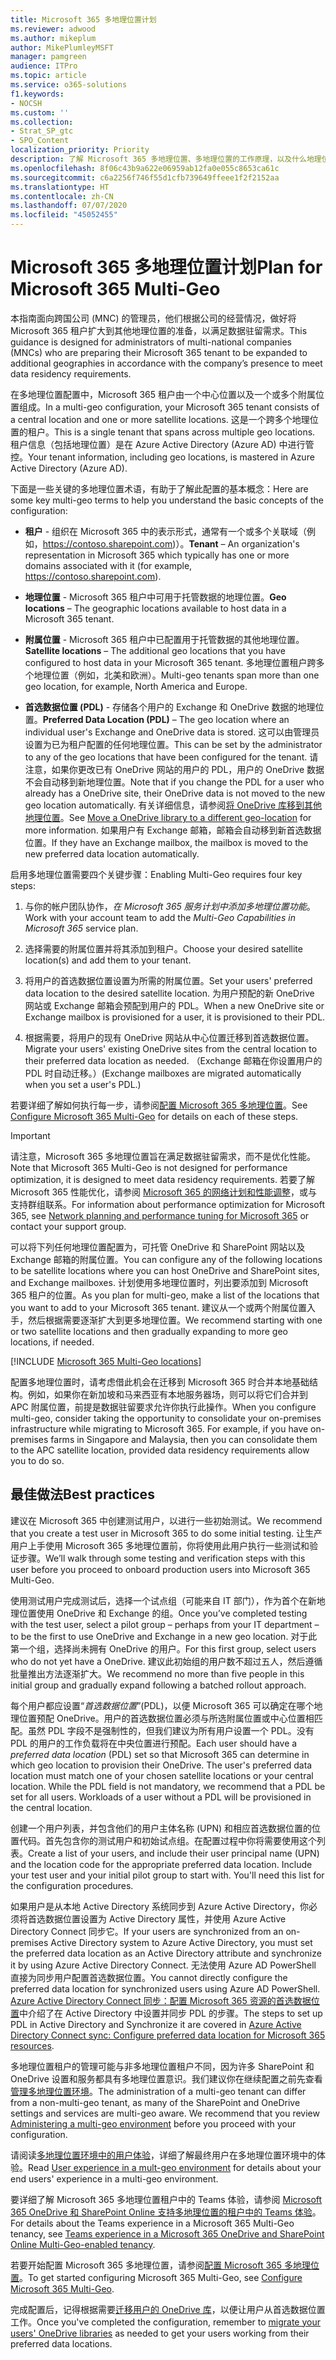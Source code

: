 ```yaml
---
title: Microsoft 365 多地理位置计划
ms.reviewer: adwood
ms.author: mikeplum
author: MikePlumleyMSFT
manager: pamgreen
audience: ITPro
ms.topic: article
ms.service: o365-solutions
f1.keywords:
- NOCSH
ms.custom: ''
ms.collection:
- Strat_SP_gtc
- SPO_Content
localization_priority: Priority
description: 了解 Microsoft 365 多地理位置、多地理位置的工作原理，以及什么地理位置可用于数据存储。
ms.openlocfilehash: 8f06c43b9a622e06959ab12fa0e055c8653ca61c
ms.sourcegitcommit: c6a2256f746f55d1cfb739649ffeee1f2f2152aa
ms.translationtype: HT
ms.contentlocale: zh-CN
ms.lasthandoff: 07/07/2020
ms.locfileid: "45052455"
---
```

# <a name="plan-for-microsoft-365-multi-geo"></a><span data-ttu-id="63ea0-103">Microsoft 365 多地理位置计划</span><span class="sxs-lookup"><span data-stu-id="63ea0-103">Plan for Microsoft 365 Multi-Geo</span></span>

<span data-ttu-id="63ea0-104">本指南面向跨国公司 (MNC) 的管理员，他们根据公司的经营情况，做好将 Microsoft 365 租户扩大到其他地理位置的准备，以满足数据驻留需求。</span><span class="sxs-lookup"><span data-stu-id="63ea0-104">This guidance is designed for administrators of multi-national companies (MNCs) who are preparing their Microsoft 365 tenant to be expanded to additional geographies in accordance with the company’s presence to meet data residency requirements.</span></span>

<span data-ttu-id="63ea0-105">在多地理位置配置中，Microsoft 365 租户由一个中心位置以及一个或多个附属位置组成。</span><span class="sxs-lookup"><span data-stu-id="63ea0-105">In a multi-geo configuration, your Microsoft 365 tenant consists of a central location and one or more satellite locations.</span></span> <span data-ttu-id="63ea0-106">这是一个跨多个地理位置的租户。</span><span class="sxs-lookup"><span data-stu-id="63ea0-106">This is a single tenant that spans across multiple geo locations.</span></span> <span data-ttu-id="63ea0-107">租户信息（包括地理位置）是在 Azure Active Directory (Azure AD) 中进行管控。</span><span class="sxs-lookup"><span data-stu-id="63ea0-107">Your tenant information, including geo locations, is mastered in Azure Active Directory (Azure AD).</span></span>

<span data-ttu-id="63ea0-108">下面是一些关键的多地理位置术语，有助于了解此配置的基本概念：</span><span class="sxs-lookup"><span data-stu-id="63ea0-108">Here are some key multi-geo terms to help you understand the basic concepts of the configuration:</span></span>

-   <span data-ttu-id="63ea0-109">**租户** - 组织在 Microsoft 365 中的表示形式，通常有一个或多个关联域（例如，https://contoso.sharepoint.com)）。</span><span class="sxs-lookup"><span data-stu-id="63ea0-109">**Tenant** – An organization's representation in Microsoft 365 which typically has one or more domains associated with it (for example, https://contoso.sharepoint.com).</span></span> 

-   <span data-ttu-id="63ea0-110">**地理位置** - Microsoft 365 租户中可用于托管数据的地理位置。</span><span class="sxs-lookup"><span data-stu-id="63ea0-110">**Geo locations** – The geographic locations available to host data in a Microsoft 365 tenant.</span></span>

-   <span data-ttu-id="63ea0-111">**附属位置** - Microsoft 365 租户中已配置用于托管数据的其他地理位置。</span><span class="sxs-lookup"><span data-stu-id="63ea0-111">**Satellite locations** – The additional geo locations that you have configured to host data in your Microsoft 365 tenant.</span></span> <span data-ttu-id="63ea0-112">多地理位置租户跨多个地理位置（例如，北美和欧洲）。</span><span class="sxs-lookup"><span data-stu-id="63ea0-112">Multi-geo tenants span more than one geo location, for example, North America and Europe.</span></span>

-   <span data-ttu-id="63ea0-113">**首选数据位置 (PDL)** - 存储各个用户的 Exchange 和 OneDrive 数据的地理位置。</span><span class="sxs-lookup"><span data-stu-id="63ea0-113">**Preferred Data Location (PDL)** – The geo location where an individual user's Exchange and OneDrive data is stored.</span></span> <span data-ttu-id="63ea0-114">这可以由管理员设置为已为租户配置的任何地理位置。</span><span class="sxs-lookup"><span data-stu-id="63ea0-114">This can be set by the administrator to any of the geo locations that have been configured for the tenant.</span></span> <span data-ttu-id="63ea0-115">请注意，如果你更改已有 OneDrive 网站的用户的 PDL，用户的 OneDrive 数据不会自动移到新地理位置。</span><span class="sxs-lookup"><span data-stu-id="63ea0-115">Note that if you change the PDL for a user who already has a OneDrive site, their OneDrive data is not moved to the new geo location automatically.</span></span> <span data-ttu-id="63ea0-116">有关详细信息，请参阅[将 OneDrive 库移到其他地理位置](move-onedrive-between-geo-locations.md)。</span><span class="sxs-lookup"><span data-stu-id="63ea0-116">See [Move a OneDrive library to a different geo-location](move-onedrive-between-geo-locations.md) for more information.</span></span> <span data-ttu-id="63ea0-117">如果用户有 Exchange 邮箱，邮箱会自动移到新首选数据位置。</span><span class="sxs-lookup"><span data-stu-id="63ea0-117">If they have an Exchange mailbox, the mailbox is moved to the new preferred data location automatically.</span></span>

<span data-ttu-id="63ea0-118">启用多地理位置需要四个关键步骤：</span><span class="sxs-lookup"><span data-stu-id="63ea0-118">Enabling Multi-Geo requires four key steps:</span></span>

1.  <span data-ttu-id="63ea0-119">与你的帐户团队协作，_在 Microsoft 365 服务计划中添加多地理位置功能_。</span><span class="sxs-lookup"><span data-stu-id="63ea0-119">Work with your account team to add the _Multi-Geo Capabilities in Microsoft 365_ service plan.</span></span>

2.  <span data-ttu-id="63ea0-120">选择需要的附属位置并将其添加到租户。</span><span class="sxs-lookup"><span data-stu-id="63ea0-120">Choose your desired satellite location(s) and add them to your tenant.</span></span>

3.  <span data-ttu-id="63ea0-121">将用户的首选数据位置设置为所需的附属位置。</span><span class="sxs-lookup"><span data-stu-id="63ea0-121">Set your users' preferred data location to the desired satellite location.</span></span> <span data-ttu-id="63ea0-122">为用户预配的新 OneDrive 网站或 Exchange 邮箱会预配到用户的 PDL。</span><span class="sxs-lookup"><span data-stu-id="63ea0-122">When a new OneDrive site or Exchange mailbox is provisioned for a user, it is provisioned to their PDL.</span></span>

4.  <span data-ttu-id="63ea0-123">根据需要，将用户的现有 OneDrive 网站从中心位置迁移到首选数据位置。</span><span class="sxs-lookup"><span data-stu-id="63ea0-123">Migrate your users' existing OneDrive sites from the central location to their preferred data location as needed.</span></span> <span data-ttu-id="63ea0-124">（Exchange 邮箱在你设置用户的 PDL 时自动迁移。）</span><span class="sxs-lookup"><span data-stu-id="63ea0-124">(Exchange mailboxes are migrated automatically when you set a user's PDL.)</span></span>

<span data-ttu-id="63ea0-125">若要详细了解如何执行每一步，请参阅[配置 Microsoft 365 多地理位置](multi-geo-tenant-configuration.md)。</span><span class="sxs-lookup"><span data-stu-id="63ea0-125">See [Configure Microsoft 365 Multi-Geo](multi-geo-tenant-configuration.md) for details on each of these steps.</span></span>

> [!IMPORTANT]
> <span data-ttu-id="63ea0-126">请注意，Microsoft 365 多地理位置旨在满足数据驻留需求，而不是优化性能。</span><span class="sxs-lookup"><span data-stu-id="63ea0-126">Note that Microsoft 365 Multi-Geo is not designed for performance optimization, it is designed to meet data residency requirements.</span></span> <span data-ttu-id="63ea0-127">若要了解 Microsoft 365 性能优化，请参阅 [Microsoft 365 的网络计划和性能调整](https://support.office.com/article/e5f1228c-da3c-4654-bf16-d163daee8848)，或与支持群组联系。</span><span class="sxs-lookup"><span data-stu-id="63ea0-127">For information about performance optimization for Microsoft 365, see [Network planning and performance tuning for Microsoft 365](https://support.office.com/article/e5f1228c-da3c-4654-bf16-d163daee8848) or contact your support group.</span></span>

<span data-ttu-id="63ea0-128">可以将下列任何地理位置配置为，可托管 OneDrive 和 SharePoint 网站以及 Exchange 邮箱的附属位置。</span><span class="sxs-lookup"><span data-stu-id="63ea0-128">You can configure any of the following locations to be satellite locations where you can host OneDrive and SharePoint sites, and Exchange mailboxes.</span></span> <span data-ttu-id="63ea0-129">计划使用多地理位置时，列出要添加到 Microsoft 365 租户的位置。</span><span class="sxs-lookup"><span data-stu-id="63ea0-129">As you plan for multi-geo, make a list of the locations that you want to add to your Microsoft 365 tenant.</span></span> <span data-ttu-id="63ea0-130">建议从一个或两个附属位置入手，然后根据需要逐渐扩大到更多地理位置。</span><span class="sxs-lookup"><span data-stu-id="63ea0-130">We recommend starting with one or two satellite locations and then gradually expanding to more geo locations, if needed.</span></span>

[!INCLUDE [Microsoft 365 Multi-Geo locations](includes/office-365-multi-geo-locations.md)]

<span data-ttu-id="63ea0-p108">配置多地理位置时，请考虑借此机会在迁移到 Microsoft 365 时合并本地基础结构。例如，如果你在新加坡和马来西亚有本地服务器场，则可以将它们合并到 APC 附属位置，前提是数据驻留要求允许你执行此操作。</span><span class="sxs-lookup"><span data-stu-id="63ea0-p108">When you configure multi-geo, consider taking the opportunity to consolidate your on-premises infrastructure while migrating to Microsoft 365. For example, if you have on-premises farms in Singapore and Malaysia, then you can consolidate them to the APC satellite location, provided data residency requirements allow you to do so.</span></span>

## <a name="best-practices"></a><span data-ttu-id="63ea0-133">最佳做法</span><span class="sxs-lookup"><span data-stu-id="63ea0-133">Best practices</span></span>

<span data-ttu-id="63ea0-134">建议在 Microsoft 365 中创建测试用户，以进行一些初始测试。</span><span class="sxs-lookup"><span data-stu-id="63ea0-134">We recommend that you create a test user in Microsoft 365 to do some initial testing.</span></span> <span data-ttu-id="63ea0-135">让生产用户上手使用 Microsoft 365 多地理位置前，你将使用此用户执行一些测试和验证步骤。</span><span class="sxs-lookup"><span data-stu-id="63ea0-135">We’ll walk through some testing and verification steps with this user before you proceed to onboard production users into Microsoft 365 Multi-Geo.</span></span>

<span data-ttu-id="63ea0-136">使用测试用户完成测试后，选择一个试点组（可能来自 IT 部门），作为首个在新地理位置使用 OneDrive 和 Exchange 的组。</span><span class="sxs-lookup"><span data-stu-id="63ea0-136">Once you’ve completed testing with the test user, select a pilot group – perhaps from your IT department – to be the first to use OneDrive and Exchange in a new geo location.</span></span> <span data-ttu-id="63ea0-137">对于此第一个组，选择尚未拥有 OneDrive 的用户。</span><span class="sxs-lookup"><span data-stu-id="63ea0-137">For this first group, select users who do not yet have a OneDrive.</span></span> <span data-ttu-id="63ea0-138">建议此初始组的用户数不超过五人，然后遵循批量推出方法逐渐扩大。</span><span class="sxs-lookup"><span data-stu-id="63ea0-138">We recommend no more than five people in this initial group and gradually expand following a batched rollout approach.</span></span>

<span data-ttu-id="63ea0-p111">每个用户都应设置“*首选数据位置*”(PDL)，以便 Microsoft 365 可以确定在哪个地理位置预配 OneDrive。用户的首选数据位置必须与所选附属位置或中心位置相匹配。虽然 PDL 字段不是强制性的，但我们建议为所有用户设置一个 PDL。没有 PDL 的用户的工作负载将在中央位置进行预配。</span><span class="sxs-lookup"><span data-stu-id="63ea0-p111">Each user should have a *preferred data location* (PDL) set so that Microsoft 365 can determine in which geo location to provision their OneDrive. The user's preferred data location must match one of your chosen satellite locations or your central location. While the PDL field is not mandatory, we recommend that a PDL be set for all users. Workloads of a user without a PDL will be provisioned in the central location.</span></span>

<span data-ttu-id="63ea0-p112">创建一个用户列表，并包含他们的用户主体名称 (UPN) 和相应首选数据位置的位置代码。首先包含你的测试用户和初始试点组。在配置过程中你将需要使用这个列表。</span><span class="sxs-lookup"><span data-stu-id="63ea0-p112">Create a list of your users, and include their user principal name (UPN) and the location code for the appropriate preferred data location. Include your test user and your initial pilot group to start with. You'll need this list for the configuration procedures.</span></span>

<span data-ttu-id="63ea0-146">如果用户是从本地 Active Directory 系统同步到 Azure Active Directory，你必须将首选数据位置设置为 Active Directory 属性，并使用 Azure Active Directory Connect 同步它。</span><span class="sxs-lookup"><span data-stu-id="63ea0-146">If your users are synchronized from an on-premises Active Directory system to Azure Active Directory, you must set the preferred data location as an Active Directory attribute and synchronize it by using Azure Active Directory Connect.</span></span> <span data-ttu-id="63ea0-147">无法使用 Azure AD PowerShell 直接为同步用户配置首选数据位置。</span><span class="sxs-lookup"><span data-stu-id="63ea0-147">You cannot directly configure the preferred data location for synchronized users using Azure AD PowerShell.</span></span> <span data-ttu-id="63ea0-148">[Azure Active Directory Connect 同步：配置 Microsoft 365 资源的首选数据位置](https://docs.microsoft.com/azure/active-directory/connect/active-directory-aadconnectsync-feature-preferreddatalocation)中介绍了在 Active Directory 中设置并同步 PDL 的步骤。</span><span class="sxs-lookup"><span data-stu-id="63ea0-148">The steps to set up PDL in Active Directory and Synchronize it are covered in [Azure Active Directory Connect sync: Configure preferred data location for Microsoft 365 resources](https://docs.microsoft.com/azure/active-directory/connect/active-directory-aadconnectsync-feature-preferreddatalocation).</span></span>

<span data-ttu-id="63ea0-p114">多地理位置租户的管理可能与非多地理位置租户不同，因为许多 SharePoint 和 OneDrive 设置和服务都具有多地理位置意识。我们建议你在继续配置之前先查看[管理多地理位置环境](administering-a-multi-geo-environment.md)。</span><span class="sxs-lookup"><span data-stu-id="63ea0-p114">The administration of a multi-geo tenant can differ from a non-multi-geo tenant, as many of the SharePoint and OneDrive settings and services are multi-geo aware. We recommend that you review [Administering a multi-geo environment](administering-a-multi-geo-environment.md) before you proceed with your configuration.</span></span>

<span data-ttu-id="63ea0-151">请阅读[多地理位置环境中的用户体验](multi-geo-user-experience.md)，详细了解最终用户在多地理位置环境中的体验。</span><span class="sxs-lookup"><span data-stu-id="63ea0-151">Read [User experience in a mult-geo environment](multi-geo-user-experience.md) for details about your end users' experience in a multi-geo environment.</span></span>

<span data-ttu-id="63ea0-152">要详细了解 Microsoft 365 多地理位置租户中的 Teams 体验，请参阅 [Microsoft 365 OneDrive 和 SharePoint Online 支持多地理位置的租户中的 Teams 体验](https://docs.microsoft.com/microsoftteams/teams-experience-o365odb-spo-multi-geo)。</span><span class="sxs-lookup"><span data-stu-id="63ea0-152">For details about the Teams experience in a Microsoft 365 Multi-Geo tenancy, see [Teams experience in a Microsoft 365 OneDrive and SharePoint Online Multi-Geo-enabled tenancy](https://docs.microsoft.com/microsoftteams/teams-experience-o365odb-spo-multi-geo).</span></span>

<span data-ttu-id="63ea0-153">若要开始配置 Microsoft 365 多地理位置，请参阅[配置 Microsoft 365 多地理位置](multi-geo-tenant-configuration.md)。</span><span class="sxs-lookup"><span data-stu-id="63ea0-153">To get started configuring Microsoft 365 Multi-Geo, see [Configure Microsoft 365 Multi-Geo](multi-geo-tenant-configuration.md).</span></span>

<span data-ttu-id="63ea0-154">完成配置后，记得根据需要[迁移用户的 OneDrive 库](move-onedrive-between-geo-locations.md)，以便让用户从首选数据位置工作。</span><span class="sxs-lookup"><span data-stu-id="63ea0-154">Once you've completed the configuration, remember to [migrate your users' OneDrive libraries](move-onedrive-between-geo-locations.md) as needed to get your users working from their preferred data locations.</span></span>
